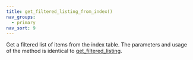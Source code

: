 ```yaml
---
title: get_filtered_listing_from_index()
nav_groups:
  - primary
nav_sort: 9
---
```



Get a filtered list of items from the index table. The parameters and usage of the method is identical to [get_filtered_listing](/api/reference/perchapi-factory/get-filtered-listing/).
